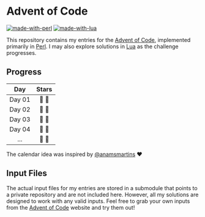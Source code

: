 # Advent of Code
[![made-with-perl](https://img.shields.io/badge/Made%20with-Perl-1f425f.svg?color=green)](https://www.perl.org/)
[![made-with-lua](https://img.shields.io/badge/Made%20with-Lua-1f425f.svg?color=blue)](https://www.lua.org/)

This repository contains my entries for the [Advent of Code](https://adventofcode.com/), implemented primarily in [Perl](https://www.perl.org/). I may also explore solutions in [Lua](https://www.lua.org/) as the challenge progresses.

## Progress

| Day | Stars |
| :-: | :-: |
| Day 01 | :star2: :star2: |
| Day 02 | :star2: :star2: |
| Day 03 | :star2: :star2: |
| Day 04 | :gift: :gift: |
| ... | :gift: :gift: |

The calendar idea was inspired by [@anamsmartins](https://github.com/anamsmartins/adventOfCode2024) :heart:

## Input Files

The actual input files for my entries are stored in a submodule that points to a private repository and are not included here. However, all my solutions are designed to work with any valid inputs. Feel free to grab your own inputs from the [Advent of Code](https://adventofcode.com/) website and try them out!